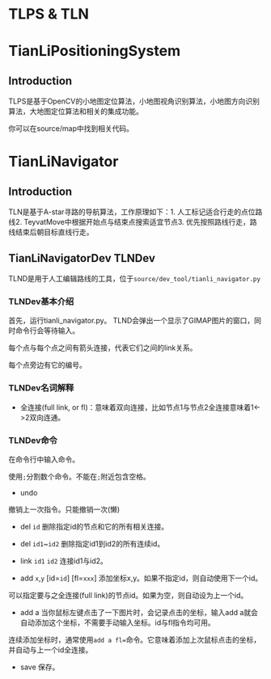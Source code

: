 # TLPS & TLN 


# TianLiPositioningSystem


## Introduction

TLPS是基于OpenCV的小地图定位算法，小地图视角识别算法，小地图方向识别算法，大地图定位算法和相关的集成功能。

你可以在source/map中找到相关代码。

# TianLiNavigator


## Introduction

TLN是基于A-star寻路的导航算法，工作原理如下：1. 人工标记适合行走的点位路线2. TeyvatMove中根据开始点与结束点搜索适宜节点3. 优先按照路线行走，路线结束后朝目标直线行走。

## TianLiNavigatorDev TLNDev


TLND是用于人工编辑路线的工具，位于`source/dev_tool/tianli_navigator.py`

### TLNDev基本介绍


首先，运行tianli_navigator.py。
TLND会弹出一个显示了GIMAP图片的窗口，同时命令行会等待输入。

每个点与每个点之间有箭头连接，代表它们之间的link关系。

每个点旁边有它的编号。

### TLNDev名词解释
- 全连接(full link, or fl)：意味着双向连接，比如节点1与节点2全连接意味着1<->2双向连通。

### TLNDev命令


在命令行中输入命令。

使用`;`分割数个命令。不能在`;`附近包含空格。

- undo

撤销上一次指令。只能撤销一次(懒)

- del `id`
删除指定id的节点和它的所有相关连接。

- del `id1`~`id2`
删除指定id1到id2的所有连续id。

- link `id1` `id2`
连接id1与id2。

- add `x`,`y` [id=`id`] [fl=`xxx`]
添加坐标x,y。如果不指定id，则自动使用下一个id。

可以指定要与之全连接(full link)的节点id。如果为空，则自动设为上一个id。

- add a
当你鼠标左键点击了一下图片时，会记录点击的坐标，输入add a就会自动添加这个坐标，不需要手动输入坐标。id与fl指令均可用。

连续添加坐标时，通常使用`add a fl=`命令。它意味着添加上次鼠标点击的坐标，并自动与上一个id全连接。

- save
保存。


